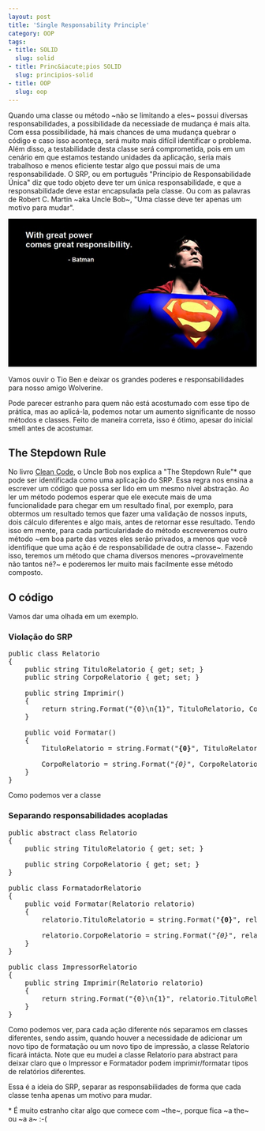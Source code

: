 ```yaml
--- 
layout: post
title: 'Single Responsability Principle'
category: OOP
tags: 
- title: SOLID
  slug: solid
- title: Princ&iacute;pios SOLID
  slug: principios-solid  
- title: OOP
  slug: oop
---
```


Quando uma classe ou método ~não se limitando a eles~ possui diversas responsabilidades, a possibilidade da necessiade de mudança é mais alta. 
Com essa possibilidade, há mais chances de uma mudança quebrar o código e caso isso aconteça, será muito mais difícil identificar o problema.
Além disso, a testabilidade desta classe será comprometida, pois em um cenário em que estamos testando unidades da aplicação, seria mais trabalhoso e menos eficiente testar algo que possui mais de uma responsabilidade. 
O SRP, ou em português "Princípio de Responsabilidade Única" diz que todo objeto deve ter um única responsabilidade, e que a responsabilidade deve estar encapsulada pela classe.
Ou com as palavras de Robert C. Martin ~aka Uncle Bob~, "Uma classe deve ter apenas um motivo para mudar".

<img title="Wolverine" src="/images/great-power-equals-great-responsability.jpg" class="post_img"/>
<p class="post_img_subtitle">Vamos ouvir o Tio Ben e deixar os grandes poderes e responsabilidades para nosso amigo Wolverine.</p>

Pode parecer estranho para quem não está acostumado com esse tipo de prática, mas ao aplicá-la, podemos notar um aumento significante de nosso métodos e classes.
Feito de maneira correta, isso é ótimo, apesar do inicial smell antes de acostumar.

## The Stepdown Rule

No livro [Clean Code][clean-code], o Uncle Bob nos explica a "The Stepdown Rule"* que pode ser identificada como uma aplicação do SRP.
Essa regra nos ensina a escrever um código que possa ser lido em um mesmo nível abstração.
Ao ler um método podemos esperar que ele execute mais de uma funcionalidade para chegar em um resultado final, por exemplo, para obtermos um resultado temos que fazer uma validação de nossos inputs, dois cálculo diferentes e algo mais, antes de retornar esse resultado. 
Tendo isso em mente, para cada particularidade do método escreveremos outro método ~em boa parte das vezes eles serão privados, a menos que você identifique que uma ação é de responsabilidade de outra classe~. 
Fazendo isso, teremos um método que chama diversos menores ~provavelmente não tantos né?~ e poderemos ler muito mais facilmente esse método composto.

## O código

Vamos dar uma olhada em um exemplo.


### Violação do SRP

<pre name="code" class="c-sharp">
public class Relatorio
{
    public string TituloRelatorio { get; set; }
    public string CorpoRelatorio { get; set; }        

    public string Imprimir()
    {
        return string.Format("{0}\n{1}", TituloRelatorio, CorpoRelatorio);
    }

    public void Formatar()
    {
        TituloRelatorio = string.Format("<b>{0}</b>", TituloRelatorio);
        
        CorpoRelatorio = string.Format("<i>{0}</i>", CorpoRelatorio);
    }
}
</pre>

Como podemos ver a classe

### Separando responsabilidades acopladas

<pre name="code" class="c-sharp">
public abstract class Relatorio
{
    public string TituloRelatorio { get; set; }

    public string CorpoRelatorio { get; set; }                        
}

public class FormatadorRelatorio
{
    public void Formatar(Relatorio relatorio)
    {
        relatorio.TituloRelatorio = string.Format("<b>{0}</b>", relatorio.TituloRelatorio);

        relatorio.CorpoRelatorio = string.Format("<i>{0}</i>", relatorio.CorpoRelatorio);
    }	
}

public class ImpressorRelatorio
{
    public string Imprimir(Relatorio relatorio)
    {
        return string.Format("{0}\n{1}", relatorio.TituloRelatorio, relatorio.CorpoRelatorio);
    }
}
</pre>

Como podemos ver, para cada ação diferente nós separamos em classes diferentes, sendo assim, quando houver a necessidade de adicionar um novo tipo de formatação ou um novo tipo de impressão, a classe Relatorio ficará intácta.
Note que eu mudei a classe Relatorio para abstract para deixar claro que o Impressor e Formatador podem imprimir/formatar tipos de relatórios diferentes.

Essa é a ideia do SRP, separar as responsabilidades de forma que cada classe tenha apenas um motivo para mudar.

\* É muito estranho citar algo que comece com ~the~, porque fica ~a the~ ou ~a a~ :-(

[clean-code]:http://www.infoq.com/br/articles/clean-code-book-review